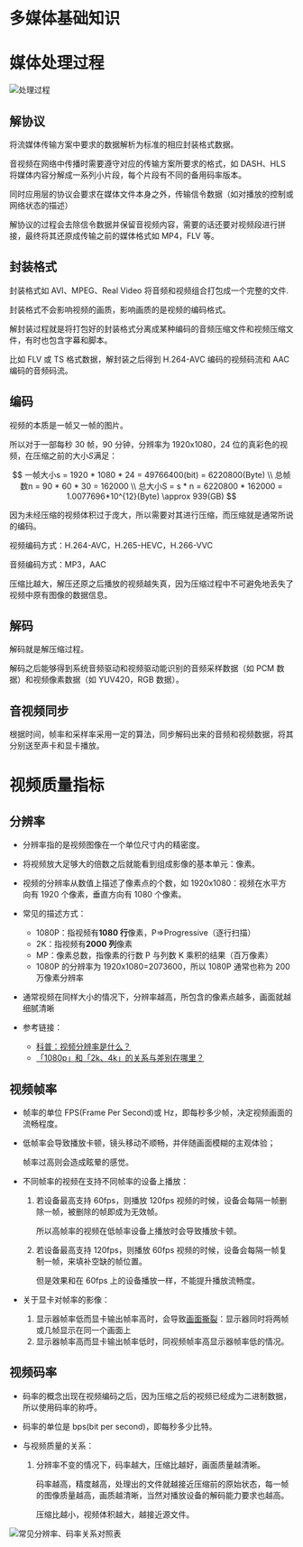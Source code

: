 # 多媒体基础知识


# 媒体处理过程

![处理过程](https://s2.loli.net/2021/12/13/8zFCbNiSJjxPoAH.png)

## 解协议

将流媒体传输方案中要求的数据解析为标准的相应封装格式数据。

音视频在网络中传播时需要遵守对应的传输方案所要求的格式，如 DASH、HLS 将媒体内容分解成一系列小片段，每个片段有不同的备用码率版本。

同时应用层的协议会要求在媒体文件本身之外，传输信令数据（如对播放的控制或网络状态的描述）

解协议的过程会去除信令数据并保留音视频内容，需要的话还要对视频段进行拼接，最终将其还原成传输之前的媒体格式如 MP4，FLV 等。

## 封装格式

封装格式如 AVI、MPEG、Real Video 将音频和视频组合打包成一个完整的文件.

封装格式不会影响视频的画质，影响画质的是视频的编码格式。

解封装过程就是将打包好的封装格式分离成某种编码的音频压缩文件和视频压缩文件，有时也包含字幕和脚本。

比如 FLV 或 TS 格式数据，解封装之后得到 H.264-AVC 编码的视频码流和 AAC 编码的音频码流。

## 编码

视频的本质是一帧又一帧的图片。

所以对于一部每秒 30 帧，90 分钟，分辨率为 1920x1080，24 位的真彩色的视频，在压缩之前的大小$S$满足：

$$
一帧大小s = 1920 * 1080 * 24 = 49766400(bit) = 6220800(Byte)
\\
总帧数n = 90 * 60 * 30 = 162000
\\
总大小S = s * n = 6220800 * 162000 = 1.0077696*10^{12}(Byte) \approx 939(GB)
$$

因为未经压缩的视频体积过于庞大，所以需要对其进行压缩，而压缩就是通常所说的编码。

视频编码方式：H.264-AVC，H.265-HEVC，H.266-VVC

音频编码方式：MP3，AAC

压缩比越大，解压还原之后播放的视频越失真，因为压缩过程中不可避免地丢失了视频中原有图像的数据信息。

## 解码

解码就是解压缩过程。

解码之后能够得到系统音频驱动和视频驱动能识别的音频采样数据（如 PCM 数据）和视频像素数据（如 YUV420，RGB 数据）。

## 音视频同步

根据时间，帧率和采样率采用一定的算法，同步解码出来的音频和视频数据，将其分别送至声卡和显卡播放。

# 视频质量指标

## 分辨率

- 分辨率指的是视频图像在一个单位尺寸内的精密度。

- 将视频放大足够大的倍数之后就能看到组成影像的基本单元：像素。

- 视频的分辨率从数值上描述了像素点的个数，如 1920x1080：视频在水平方向有 1920 个像素，垂直方向有 1080 个像素。

- 常见的描述方式：
  - 1080P：指视频有**1080 行**像素，P=>Progressive（逐行扫描）
  - 2K：指视频有**2000 列**像素
  - MP：像素总数，指像素的行数 P 与列数 K 乘积的结果（百万像素）
  - 1080P 的分辨率为 1920x1080=2073600，所以 1080P 通常也称为 200 万像素分辨率
- 通常视频在同样大小的情况下，分辨率越高，所包含的像素点越多，画面就越细腻清晰

- 参考链接：
  - [科普：视频分辨率是什么？](https://www.reneelab.com.cn/m/2k-4k-video-resolution.html)
  - [「1080p」和「2k、4k」的关系与差别在哪里？](https://www.zhihu.com/question/24205632/answer/648608086)

## 视频帧率

- 帧率的单位 FPS(Frame Per Second)或 Hz，即每秒多少帧，决定视频画面的流畅程度。

- 低帧率会导致播放卡顿，镜头移动不顺畅，并伴随画面模糊的主观体验；

  帧率过高则会造成眩晕的感觉。

- 不同帧率的视频在支持不同帧率的设备上播放：

  1. 若设备最高支持 60fps，则播放 120fps 视频的时候，设备会每隔一帧删除一帧，被删除的帧即成为无效帧。

     所以高帧率的视频在低帧率设备上播放时会导致播放卡顿。

  2. 若设备最高支持 120fps，则播放 60fps 视频的时候，设备会每隔一帧复制一帧，来填补空缺的帧位置。

     但是效果和在 60fps 上的设备播放一样，不能提升播放流畅度。

- 关于显卡对帧率的影像：

  1. 显示器帧率低而显卡输出帧率高时，会导致[画面撕裂](https://zh.wikipedia.org/wiki/%E7%95%AB%E9%9D%A2%E6%92%95%E8%A3%82)：显示器同时将两帧或几帧显示在同一个画面上
  2. 显示器帧率高而显卡输出帧率低时，同视频帧率高显示器帧率低的情况。

## 视频码率

- 码率的概念出现在视频编码之后，因为压缩之后的视频已经成为二进制数据，所以使用码率的称呼。

- 码率的单位是 bps(bit per second)，即每秒多少比特。

- 与视频质量的关系：

  1. 分辨率不变的情况下，码率越大，压缩比越好，画面质量越清晰。

     码率越高，精度越高，处理出的文件就越接近压缩前的原始状态，每一帧的图像质量越高，画质越清晰，当然对播放设备的解码能力要求也越高。

     压缩比越小，视频体积越大，越接近源文件。

![常见分辨率、码率关系对照表](https://s2.loli.net/2021/12/13/TBDfa7CI2RwHzZK.png)

